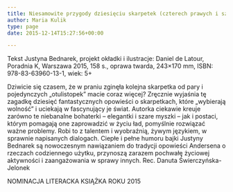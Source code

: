 ```yaml
---
title: Niesamowite przygody dziesięciu skarpetek (czterech prawych i sześciu lewych)
author: Maria Kulik
type: page
date: 2015-12-14T15:27:56+00:00

---
```

Tekst Justyna Bednarek, projekt okładki i ilustracje: Daniel de Latour, Poradnia K, Warszawa 2015, 158 s., oprawa twarda, 243&#215;170 mm, ISBN: 978-83-63960-13-1, wiek: 5+

Dziwicie się czasem, że w praniu zginęła kolejna skarpetka od pary i pojedynczych „otulistopek” macie coraz więcej? Zręcznie wyjaśnia tę zagadkę dziesięć fantastycznych opowieści o skarpetkach, które „wybierają wolność” i uciekają w fascynujący je świat. Autorka ciekawie kreuje zarówno te niebanalne bohaterki – elegantki i szare myszki – jak i postaci, którym pomagają one zaprowadzić w życiu ład, pomyślnie rozwiązać ważne problemy. Robi to z talentem i wyobraźnią, żywym językiem, w sprawnie napisanych dialogach. Ciepłe i pełne humoru bajki Justyny Bednarek są nowoczesnym nawiązaniem do tradycji opowieści Andersena o rzeczach codziennego użytku, przynoszą zarazem pochwałę życiowej aktywności i zaangażowania w sprawy innych. Rec. Danuta Świerczyńska-Jelonek

NOMINACJA LITERACKA KSIĄŻKA ROKU 2015